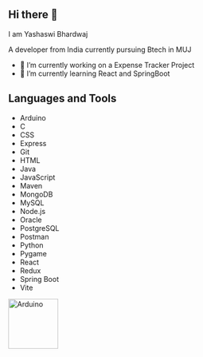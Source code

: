 ## Hi there 👋

I am Yashaswi Bhardwaj 

A developer from India currently pursuing Btech in MUJ 

<!--
**Yashb404/Yashb404** is a ✨ _special_ ✨ repository because its `README.md` (this file) appears on your GitHub profile.

Here are some ideas to get you started:


...
- 👯 I’m looking to collaborate on ...
- 🤔 I’m looking for help with ...
 ...
- 📫 How to reach me: ...
- 😄 Pronouns: ...
- ⚡ Fun fact: ...
-->
- 🔭 I’m currently working on a Expense Tracker Project
- 🌱 I’m currently learning React and SpringBoot

## Languages and Tools
- Arduino
- C
- CSS
- Express
- Git
- HTML
- Java
- JavaScript
- Maven
- MongoDB
- MySQL
- Node.js
- Oracle
- PostgreSQL
- Postman
- Python
- Pygame
- React
- Redux
- Spring Boot
- Vite

<a href="https://www.arduino.cc/">
  <img src="https://www.svgrepo.com/show/305741/arduino.svg" alt="Arduino" width="100">
</a>
